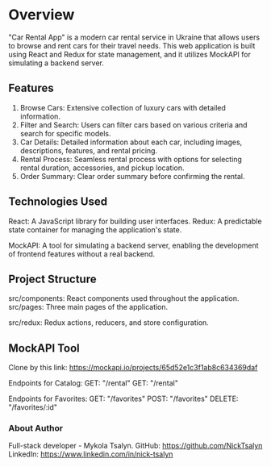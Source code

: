 # Overview

"Car Rental App" is a modern car rental service in Ukraine that allows users to browse and rent cars for their travel needs. This web application is built using React and Redux for state management, and it utilizes MockAPI for simulating a backend server.

## Features

1. Browse Cars: Extensive collection of luxury cars with detailed information.
2. Filter and Search: Users can filter cars based on various criteria and search for specific models.
3. Car Details: Detailed information about each car, including images, descriptions, features, and rental pricing.
4. Rental Process: Seamless rental process with options for selecting rental duration, accessories, and pickup location.
5. Order Summary: Clear order summary before confirming the rental.


## Technologies Used

React: A JavaScript library for building user interfaces.
Redux: A predictable state container for managing the application's state.

MockAPI: A tool for simulating a backend server, enabling the development of frontend features without a real backend.

## Project Structure

src/components: React components used throughout the application.
src/pages: Three main pages of the application.

src/redux: Redux actions, reducers, and store configuration.

## MockAPI Tool

Clone by this link: https://mockapi.io/projects/65d52e1c3f1ab8c634369daf

Endpoints for Catalog: GET: "/rental"
GET: "/rental"

Endpoints for Favorites:
GET: "/favorites"
POST: "/favorites"
DELETE: "/favorites/:id"

### About Author
Full-stack developer - Mykola Tsalyn. GitHub: https://github.com/NickTsalyn LinkedIn: https://www.linkedin.com/in/nick-tsalyn

